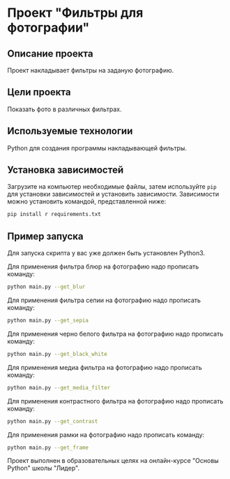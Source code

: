 # Проект "Фильтры для фотографии"

## Описание проекта
Проект накладывает фильтры на заданую фотографию.

## Цели проекта
Показать фото в различных фильтрах.

 ## Используемые технологии
Python для создания программы накладывающей фильтры.

## Установка зависимостей
Загрузите на компьютер необходимые файлы, затем используйте `pip` для установки зависимостей и установить зависимости. Зависимости можно установить командой, представленной ниже:

```bash
pip install r requirements.txt
```
## Пример запуска
Для запуска скрипта у вас уже должен быть установлен Python3.

Для применения фильтра  блюр на фотографию надо прописать команду:
```bash
python main.py --get_blur
```
Для применения фильтра сепии на фотографию надо прописать команду:
```bash
python main.py --get_sepia
```
Для применения черно белого фильтра на фотографию надо прописать команду: 
```bash
python main.py --get_black_white
```
Для применения медиа фильтра на фотографию надо прописать команду: 
```bash
python main.py --get_media_filter
```
Для применения контрастного фильтра на фотографию надо прописать команду: 
```bash
python main.py --get_contrast
```
Для применения рамки  на фотографию надо прописать команду: 
```bash
python main.py --get_frame
```

Проект выполнен в образовательных целях на онлайн-курсе "Основы Python" школы "Лидер".
